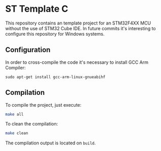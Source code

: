 # ST Template C

This repository contains an template project for an STM32F4XX MCU without the use of STM32 Cube IDE. In future commits it's interesting to configure this repository for Windows systems.

## Configuration

In order to cross-compile the code it's necessary to install GCC Arm Compiler:

```
sudo apt-get install gcc-arm-linux-gnueabihf
```

## Compilation

To compile the project, just execute:

```bash
make all
```

To clean the compilation:
```bash
make clean
```

The compilation output is located on `build`.
